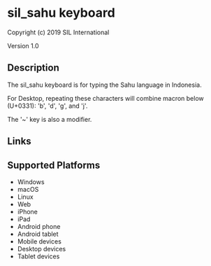 sil_sahu keyboard
==============

Copyright (c) 2019 SIL International

Version 1.0

Description
-----------

The sil_sahu keyboard is for typing the Sahu language in Indonesia.

For Desktop, repeating these characters will combine macron below (U+0331): 'b', 'd', 'g', and 'j'.

The '~' key is also a modifier.

Links
-----

Supported Platforms
-------------------
 * Windows
 * macOS
 * Linux
 * Web
 * iPhone
 * iPad
 * Android phone
 * Android tablet
 * Mobile devices
 * Desktop devices
 * Tablet devices

